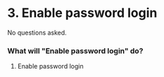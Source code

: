 # 3.  Enable password login

No questions asked.

### What will "Enable password login" do?
1. Enable password login
